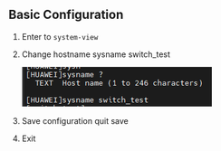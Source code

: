 Basic Configuration
---


1. Enter to `system-view`

2. Change hostname
  	 sysname switch_test

    ![png](./images/2.changehostname.png)

3. Save configuration
      quit
      save

4. Exit
